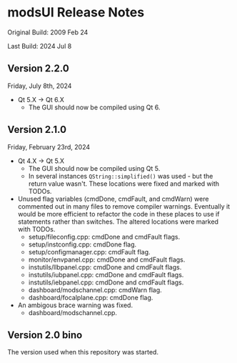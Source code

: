 # modsUI Release Notes
Original Build: 2009 Feb 24

Last Build: 2024 Jul 8

## Version 2.2.0
Friday, July 8th, 2024

- Qt 5.X -> Qt 6.X
    - The GUI should now be compiled using Qt 6.

## Version 2.1.0
Friday, February 23rd, 2024

- Qt 4.X -> Qt 5.X
    - The GUI should now be compiled using Qt 5.
    - In several instances `QString::simplified()` was used - but the return value wasn't. These locations were fixed and marked with TODOs.
- Unused flag variables (cmdDone, cmdFault, and cmdWarn) were commented out in many files to remove compiler warnings. Eventually it would be more efficient to refactor the code in these places to use if statements rather than switches. The altered locations were marked with TODOs.
    - setup/fileconfig.cpp: cmdDone and cmdFault flags.
    - setup/instconfig.cpp: cmdDone flag.
    - setup/configmanager.cpp: cmdFault flag.
    - monitor/envpanel.cpp: cmdDone and cmdFault flags.
    - instutils/llbpanel.cpp: cmdDone and cmdFault flags.
    - instutils/iubpanel.cpp: cmdDone and cmdFault flags.
    - instutils/iebpanel.cpp: cmdDone and cmdFault flags.
    - dashboard/modschannel.cpp: cmdWarn flag.
    - dashboard/focalplane.cpp: cmdDone flag.
- An ambigous brace warning was fixed.
    - dashboard/modschannel.cpp.
    
## Version 2.0 bino
The version used when this repository was started.
